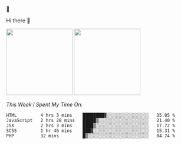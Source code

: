 
🚀 


Hi there 👋

<!--
**BambuTeam/BambuTeam** is a ✨ _special_ ✨ repository because its `README.md` (this file) appears on your GitHub profile.

Here are some ideas to get you started:

- 🔭 I’m currently working on ...
- 🌱 I’m currently learning ...
- 👯 I’m looking to collaborate on ...
- 🤔 I’m looking for help with ...
- 💬 Ask me about ...
- 📫 How to reach me: ...
- 😄 Pronouns: ...
- ⚡ Fun fact: ...
-->

<img height="180em" src="https://github-readme-stats.vercel.app/api?username=BambuTeam&show_icons=true&hide_border=true&&count_private=true&include_all_commits=true&theme=dark" />


<img height="180em" src="https://github-readme-stats.vercel.app/api/top-langs/?username=BambuTeam&layout=compact&theme=dark" />





*This Week I Spent My Time On:*
<!--START_SECTION:waka-->
```text
HTML         4 hrs 3 mins    ████████▓░░░░░░░░░░░░░░░░   35.05 % 
JavaScript   2 hrs 28 mins   █████▒░░░░░░░░░░░░░░░░░░░   21.40 % 
JSX          2 hrs 3 mins    ████▒░░░░░░░░░░░░░░░░░░░░   17.72 % 
SCSS         1 hr 46 mins    ███▓░░░░░░░░░░░░░░░░░░░░░   15.31 % 
PHP          32 mins         █▒░░░░░░░░░░░░░░░░░░░░░░░   04.74 % 
```
<!--END_SECTION:waka-->
